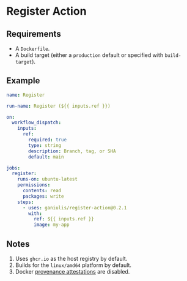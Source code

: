 # Register Action

## Requirements

- A `Dockerfile`.
- A build target (either a `production` default or specified with `build-target`).

## Example

```yaml
name: Register

run-name: Register (${{ inputs.ref }})

on:
  workflow_dispatch:
    inputs:
      ref:
        required: true
        type: string
        description: Branch, tag, or SHA
        default: main

jobs:
  register:
    runs-on: ubuntu-latest
    permissions:
      contents: read
      packages: write
    steps:
      - uses: ganiulis/register-action@0.2.1
        with:
          ref: ${{ inputs.ref }}
          image: my-app
```

## Notes

1. Uses `ghcr.io` as the host registry by default.
2. Builds for the `linux/amd64` platform by default.
3. Docker [provenance attestations](https://docs.docker.com/build/attestations/slsa-provenance/) are disabled.
